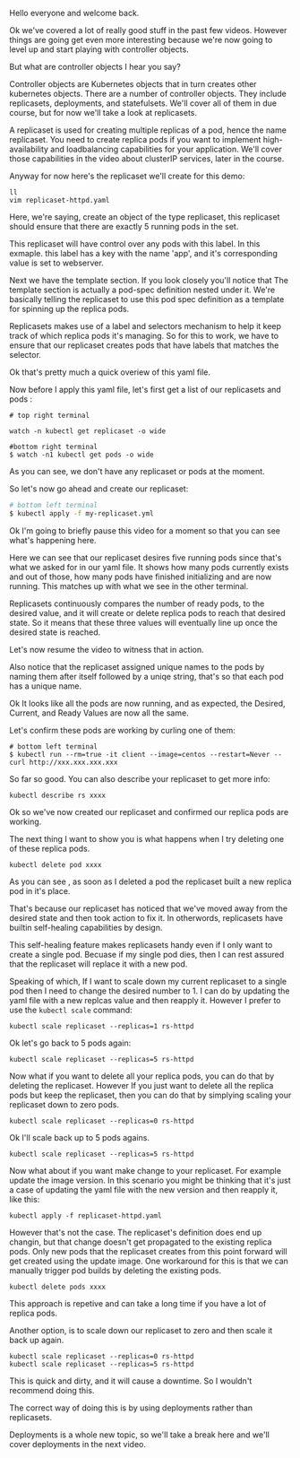 Hello everyone and welcome back.

Ok we've covered a lot of really good stuff in the past few videos. However things are going get even more interesting because we're now going to level up and start playing with controller objects.

But what are controller objects I hear you say?


Controller objects are Kubernetes       objects that in turn creates other kubernetes objects. There are a number of controller objects. They include replicasets, deployments, and statefulsets. We'll cover all of them in due course, but for now we'll take a look at replicasets.

A replicaset is used for creating multiple replicas of a pod, hence the name replicaset. You need to create replica pods if you want to implement high-availability and loadbalancing capabilities for your application. We'll cover those capabilities in the video about clusterIP services, later in the course.

Anyway for now here's the replicaset we'll create for this demo:

```
ll
vim replicaset-httpd.yaml
```

Here, we're saying, create an object of the type replicaset, this replicaset should ensure that there are exactly 5 running pods in the set.

This replicaset will have control over any pods with this label. In this exmaple. this label has a key with the name 'app', and it's corresponding value is set to webserver.

Next we have the template section. If you look closely you'll notice that The template section is actually a pod-spec definition nested under it. We're basically telling the replicaset to use this pod spec definition as a template for spinning up the replica pods.

Replicasets makes use of a   label and selectors mechanism to help it keep track of which replica pods it's managing. So for this to work, we have to ensure that our replicaset creates pods that have labels that matches the selector.


Ok that's pretty much a quick overiew of this yaml file.

Now before I apply this yaml file, let's first get a list of our replicasets and pods    :


```
# top right terminal

watch -n kubectl get replicaset -o wide

#bottom right terminal
$ watch -n1 kubectl get pods -o wide
```

As you can see, we don't have any replicaset or pods at the moment.


So let's now go ahead and create our replicaset:

```bash
# bottom left terminal
$ kubectl apply -f my-replicaset.yml
```

Ok I'm going to briefly pause this video for a moment so that you can see what's happening here.



Here we can see that our replicaset desires five running pods since that's what we asked for  in our yaml file. It shows how many pods currently exists and out of those, how many pods have finished initializing and are now running. This matches up with what we see in the other terminal.

Replicasets continuously compares the number of ready pods, to the desired value, and it will create or delete replica pods to reach that desired state. So it means that these three values will eventually line up once the desired state is reached.

Let's now resume the video to witness that in action.


Also notice that the replicaset assigned unique names to the pods by naming them after itself followed by a uniqe string, that's so that each pod has a unique name.

Ok It looks like all the pods are now running, and as expected, the Desired, Current, and Ready Values are now all the same.


Let's confirm these pods are working by curling one of them:

```
# bottom left terminal
$ kubectl run --rm=true -it client --image=centos --restart=Never -- curl http://xxx.xxx.xxx.xxx
```



So far so good. You can also describe your replicaset to get more info:

```
kubectl describe rs xxxx
```


Ok so we've now created our replicaset and confirmed our replica pods are working.





The next thing I want to show you is what happens when I try deleting one of these replica pods.

```
kubectl delete pod xxxx
```

As you can see , as soon as I deleted a pod the replicaset built a new replica pod in it's place.

That's because our replicaset has noticed that we've moved away from the desired state and then took action to fix it. In otherwords, replicasets have builtin self-healing capabilities by design.


This self-healing feature makes replicasets handy even if I only want to create a single pod. Becuase if my single pod dies, then I can rest assured that the replicaset will replace it with a new pod.

Speaking of which, If I want to scale down my current replicaset to a single pod then I need to change the desired number to 1. I can do by updating the yaml file with a new replcas value and then reapply it. However I prefer to use the `kubectl scale` command:

```
kubectl scale replicaset --replicas=1 rs-httpd
```

Ok let's go back to 5 pods again:

```
kubectl scale replicaset --replicas=5 rs-httpd
```

Now what if you want to delete all your replica pods, you can do that by deleting the replicaset. However If you just want to delete all the replica pods but keep the replicaset, then you can do that by simplying scaling your replicaset down to zero pods.


```
kubectl scale replicaset --replicas=0 rs-httpd
```

Ok I'll scale back up to 5 pods agains.

```
kubectl scale replicaset --replicas=5 rs-httpd
```


Now what about if you want make change to your replicaset. For example update the image version. In this scenario you might be thinking that it's just a case of updating the yaml file with the new version and then reapply it, like this:

```
kubectl apply -f replicaset-httpd.yaml
```



However that's not the case. The replicaset's definition   does end up changin, but that change doesn't get propagated to the existing replica pods. Only new pods that the replicaset creates from this point forward will get created using the update image. One workaround for this is that we can manually trigger pod builds by deleting the existing pods.

```
kubectl delete pods xxxx
```

This approach is repetive and can take a long time if you have a lot of replica pods.

Another option, is to scale down our replicaset to zero and then scale it back up again.

```
kubectl scale replicaset --replicas=0 rs-httpd
kubectl scale replicaset --replicas=5 rs-httpd
```

This is quick and dirty, and it will cause a downtime. So I wouldn't recommend doing this.

The correct way of doing this is by using deployments rather than replicasets.

Deployments is a whole new topic, so we'll take a break here and we'll cover deployments in the next video.
